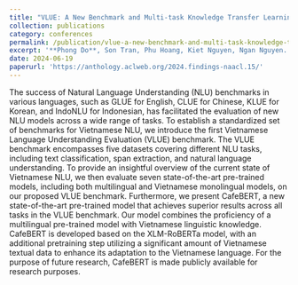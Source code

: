```yaml
---
title: "VLUE: A New Benchmark and Multi-task Knowledge Transfer Learning for Vietnamese Natural Language Understanding"
collection: publications
category: conferences
permalink: /publication/vlue-a-new-benchmark-and-multi-task-knowledge-transfer-learning-for-vietnamese-natural-language-understanding
excerpt: '**Phong Do**, Son Tran, Phu Hoang, Kiet Nguyen, Ngan Nguyen. Published at **NAACL 2024** (Findings). [Paper](https://anthology.aclweb.org/2024.findings-naacl.15/)'
date: 2024-06-19
paperurl: 'https://anthology.aclweb.org/2024.findings-naacl.15/'
---
```

The success of Natural Language Understanding (NLU) benchmarks in various languages, such as GLUE for English, CLUE for Chinese, KLUE for Korean, and IndoNLU for Indonesian, has facilitated the evaluation of new NLU models across a wide range of tasks. To establish a standardized set of benchmarks for Vietnamese NLU, we introduce the first Vietnamese Language Understanding Evaluation (VLUE) benchmark. The VLUE benchmark encompasses five datasets covering different NLU tasks, including text classification, span extraction, and natural language understanding. To provide an insightful overview of the current state of Vietnamese NLU, we then evaluate seven state-of-the-art pre-trained models, including both multilingual and Vietnamese monolingual models, on our proposed VLUE benchmark. Furthermore, we present CafeBERT, a new state-of-the-art pre-trained model that achieves superior results across all tasks in the VLUE benchmark. Our model combines the proficiency of a multilingual pre-trained model with Vietnamese linguistic knowledge. CafeBERT is developed based on the XLM-RoBERTa model, with an additional pretraining step utilizing a significant amount of Vietnamese textual data to enhance its adaptation to the Vietnamese language. For the purpose of future research, CafeBERT is made publicly available for research purposes.